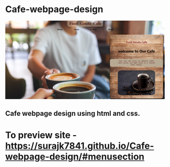 # Cafe-webpage-design
![alt text](https://github.com/Surajk7841/Cafe-webpage-design/blob/main/img.png)
## Cafe webpage design using html and css.
# To preview site - https://surajk7841.github.io/Cafe-webpage-design/#menusection

